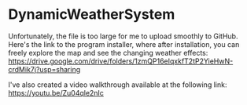 # DynamicWeatherSystem

Unfortunately, the file is too large for me to upload smoothly to GitHub. Here's the link to the program installer, where after installation, you can freely explore the map and see the changing weather effects:
https://drive.google.com/drive/folders/1zmQP16eIqxkfT2tP2YieHwN-crdMik7j?usp=sharing

I've also created a video walkthrough available at the following link:
https://youtu.be/Zu04qle2nIc
